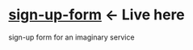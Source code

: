 # <a href="https://valeriol94.github.io/sign-up-form/">sign-up-form</a> <- Live here

sign-up form for an imaginary service
